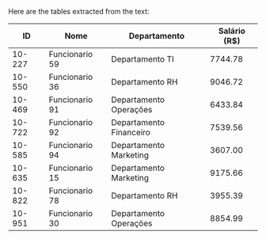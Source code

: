 Here are the tables extracted from the text:

| ID       | Nome            | Departamento         | Salário (R$) |
|----------|-----------------|----------------------|---------------|
| 10-227   | Funcionario 59  | Departamento TI      | 7744.78       |
| 10-550   | Funcionario 36  | Departamento RH      | 9046.72       |
| 10-469   | Funcionario 91  | Departamento Operações| 6433.84       |
| 10-722   | Funcionario 92  | Departamento Financeiro| 7539.56      |
| 10-585   | Funcionario 94  | Departamento Marketing| 3607.00       |
| 10-635   | Funcionario 15  | Departamento Marketing| 9175.66       |
| 10-822   | Funcionario 78  | Departamento RH      | 3955.39       |
| 10-951   | Funcionario 30  | Departamento Operações| 8854.99       |
